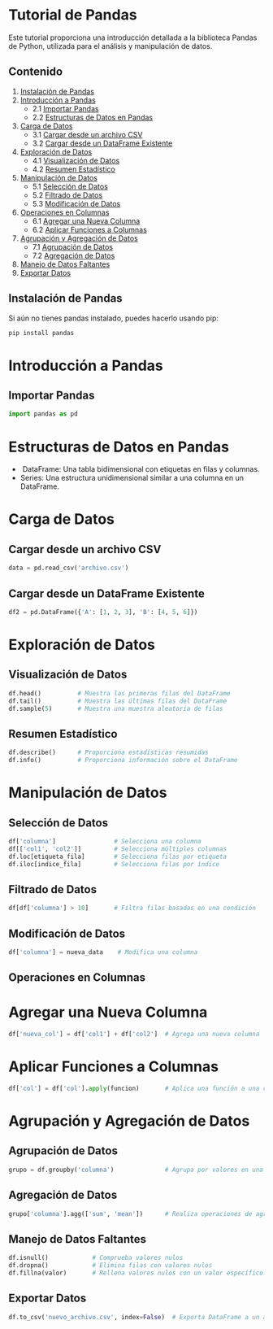 # Tutorial de Pandas

Este tutorial proporciona una introducción detallada a la biblioteca Pandas de Python, utilizada para el análisis y manipulación de datos.

## Contenido

1. [Instalación de Pandas](#instalación-de-pandas)
2. [Introducción a Pandas](#introducción-a-pandas)
    - 2.1 [Importar Pandas](#importar-pandas)
    - 2.2 [Estructuras de Datos en Pandas](#estructuras-de-datos-en-pandas)
3. [Carga de Datos](#carga-de-datos)
    - 3.1 [Cargar desde un archivo CSV](#cargar-desde-un-archivo-csv)
    - 3.2 [Cargar desde un DataFrame Existente](#cargar-desde-un-dataframe-existente)
4. [Exploración de Datos](#exploración-de-datos)
    - 4.1 [Visualización de Datos](#visualización-de-datos)
    - 4.2 [Resumen Estadístico](#resumen-estadístico)
5. [Manipulación de Datos](#manipulación-de-datos)
    - 5.1 [Selección de Datos](#selección-de-datos)
    - 5.2 [Filtrado de Datos](#filtrado-de-datos)
    - 5.3 [Modificación de Datos](#modificación-de-datos)
6. [Operaciones en Columnas](#operaciones-en-columnas)
    - 6.1 [Agregar una Nueva Columna](#agregar-una-nueva-columna)
    - 6.2 [Aplicar Funciones a Columnas](#aplicar-funciones-a-columnas)
7. [Agrupación y Agregación de Datos](#agrupación-y-agregación-de-datos)
    - 7.1 [Agrupación de Datos](#agrupación-de-datos)
    - 7.2 [Agregación de Datos](#agregación-de-datos)
8. [Manejo de Datos Faltantes](#manejo-de-datos-faltantes)
9. [Exportar Datos](#exportar-datos)

## Instalación de Pandas

Si aún no tienes pandas instalado, puedes hacerlo usando pip:

```bash
pip install pandas
```

# Introducción a Pandas
## Importar Pandas

```python
import pandas as pd
```

# Estructuras de Datos en Pandas
*  DataFrame: Una tabla bidimensional con etiquetas en filas y columnas.
* Series: Una estructura unidimensional similar a una columna en un DataFrame.

# Carga de Datos
## Cargar desde un archivo CSV

```python
data = pd.read_csv('archivo.csv')
```

## Cargar desde un DataFrame Existente
```python
df2 = pd.DataFrame({'A': [1, 2, 3], 'B': [4, 5, 6]})
```

# Exploración de Datos
## Visualización de Datos

```python
df.head()          # Muestra las primeras filas del DataFrame
df.tail()          # Muestra las últimas filas del DataFrame
df.sample(5)       # Muestra una muestra aleatoria de filas
```

## Resumen Estadístico
```python
df.describe()      # Proporciona estadísticas resumidas
df.info()          # Proporciona información sobre el DataFrame
```

# Manipulación de Datos
## Selección de Datos
```python
df['columna']                # Selecciona una columna
df[['col1', 'col2']]         # Selecciona múltiples columnas
df.loc[etiqueta_fila]        # Selecciona filas por etiqueta
df.iloc[indice_fila]         # Selecciona filas por índice
```
## Filtrado de Datos
```python
df[df['columna'] > 10]       # Filtra filas basadas en una condición
```
## Modificación de Datos
```python
df['columna'] = nueva_data    # Modifica una columna
```

## Operaciones en Columnas
# Agregar una Nueva Columna
```python
df['nueva_col'] = df['col1'] + df['col2']  # Agrega una nueva columna
```

# Aplicar Funciones a Columnas
```python
df['col'] = df['col'].apply(funcion)       # Aplica una función a una columna
```

# Agrupación y Agregación de Datos
## Agrupación de Datos
```python
grupo = df.groupby('columna')              # Agrupa por valores en una columna
```
## Agregación de Datos
```python
grupo['columna'].agg(['sum', 'mean'])      # Realiza operaciones de agregación
```
## Manejo de Datos Faltantes
```python
df.isnull()            # Comprueba valores nulos
df.dropna()            # Elimina filas con valores nulos
df.fillna(valor)       # Rellena valores nulos con un valor específico
```
## Exportar Datos
```python
df.to_csv('nuevo_archivo.csv', index=False)  # Exporta DataFrame a un archivo CSV
```
